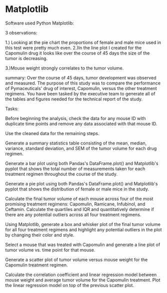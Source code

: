 # Matplotlib
Software used Python Matplotlib: 

3 observations:

1.) Looking at the pie chart the proportions of female and male mice used in this test were pretty much even.
2.)In the line plot I created for the Capomulin drug it looks like over the course of 45 days the size of the tumor is decreasing.

3.)Mouse weight strongly correlates to the tumor volume. 


summary:
Over the course of 45 days, tumor development was observed and measured. The purpose of this study was to compare the performance of Pymaceuticals' drug of interest, Capomulin, versus the other treatment regimens. You have been tasked by the executive team to generate all of the tables and figures needed for the technical report of the study. 


Tasks:


Before beginning the analysis, check the data for any mouse ID with duplicate time points and remove any data associated with that mouse ID.


Use the cleaned data for the remaining steps.


Generate a summary statistics table consisting of the mean, median, variance, standard deviation, and SEM of the tumor volume for each drug regimen.


Generate a bar plot using both Pandas's DataFrame.plot() and Matplotlib's pyplot that shows the total number of measurements taken for each treatment regimen throughout the course of the study.




Generate a pie plot using both Pandas's DataFrame.plot() and Matplotlib's pyplot that shows the distribution of female or male mice in the study.



Calculate the final tumor volume of each mouse across four of the most promising treatment regimens: Capomulin, Ramicane, Infubinol, and Ceftamin. Calculate the quartiles and IQR and quantitatively determine if there are any potential outliers across all four treatment regimens.


Using Matplotlib, generate a box and whisker plot of the final tumor volume for all four treatment regimens and highlight any potential outliers in the plot by changing their color and style.



Select a mouse that was treated with Capomulin and generate a line plot of tumor volume vs. time point for that mouse.


Generate a scatter plot of tumor volume versus mouse weight for the Capomulin treatment regimen.


Calculate the correlation coefficient and linear regression model between mouse weight and average tumor volume for the Capomulin treatment. Plot the linear regression model on top of the previous scatter plot.






